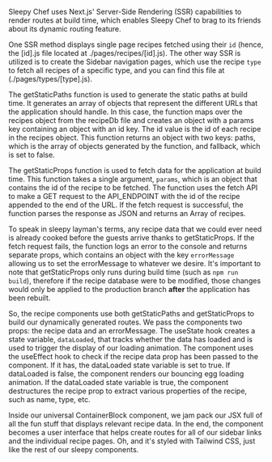 Sleepy Chef uses Next.js' Server-Side Rendering (SSR) capabilities to render routes at build time, which enables Sleepy Chef to brag to its friends about its dynamic routing feature.

One SSR method displays single page recipes fetched using their `id` (hence, the [id].js file located at ./pages/recipes/[id].js). The other way SSR is utilized is to create the Sidebar navigation pages, which use the recipe `type` to fetch all recipes of a specific type, and you can find this file at (./pages/types/[type].js).

The getStaticPaths function is used to generate the static paths at build time. It generates an array of objects that represent the different URLs that the application should handle. In this case, the function maps over the recipes object from the recipeDb file and creates an object with a params key containing an object with an id key. The id value is the id of each recipe in the recipes object. This function returns an object with two keys: paths, which is the array of objects generated by the function, and fallback, which is set to false.

The getStaticProps function is used to fetch data for the application at build time. This function takes a single argument, `params`, which is an object that contains the id of the recipe to be fetched. The function uses the fetch API to make a GET request to the API_ENDPOINT with the id of the recipe appended to the end of the URL. If the fetch request is successful, the function parses the response as JSON and returns an Array of recipes. 

To speak in sleepy layman's terms, any recipe data that we could ever need is already cooked before the guests arrive thanks to getStaticProps. If the fetch request fails, the function logs an error to the console and returns separate props, which contains an object with the key `errorMessage` allowing us to set the errorMessage to whatever we desire. It's important to note that getStaticProps only runs during build time (such as `npm run build`), therefore if the recipe database were to be modified, those changes would only be applied to the production branch __after__ the application has been rebuilt.

So, the recipe components use both getStaticPaths and getStaticProps to build our dynamically generated routes. We pass the components two props: the recipe data and an errorMessage. The useState hook creates a state variable, `dataLoaded`, that tracks whether the data has loaded and is used to trigger the display of our loading animation. The component uses the useEffect hook to check if the recipe data prop has been passed to the component. If it has, the dataLoaded state variable is set to true. If dataLoaded is false, the component renders our bouncing egg loading animation. If the dataLoaded state variable is true, the component destructures the recipe prop to extract various properties of the recipe, such as name, type, etc.

Inside our universal ContainerBlock component, we jam pack our JSX full of all the fun stuff that displays relevant recipe data. In the end, the component becomes a user interface that helps create routes for all of our sidebar links and the individual recipe pages. Oh, and it's styled with Tailwind CSS, just like the rest of our sleepy components.